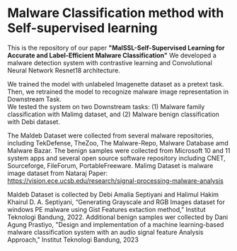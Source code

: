 # Malware Classification method with Self-supervised learning

This is the repository of our paper **"MalSSL-Self-Supervised Learning for Accurate and Label-Efficient Malware Classification"**
We developed a malware detection system with contrastive learning and Convolutional Neural Network Resnet18 architecture. 

We trained the model with unlabeled Imagenette dataset as a pretext task. 
Then, we retrained the model to recognize malware image representation in Downstream Task.  
We tested the system on two Downstream tasks: 
(1) Malware family classification with Malimg dataset, and 
(2) Malware benign classification with Debi dataset. 

The Maldeb Dataset were collected from several malware repositories, including TekDefense, TheZoo, The Malware-Repo, Malware Database amd Malware Bazar. The benign samples were collected from Microsoft 10 and 11 system apps and several open source software repository including CNET, Sourceforge, FileForum, PortableFreeware.
Malimg Dataset is malware image dataset from Nataraj Paper:
https://vision.ece.ucsb.edu/research/signal-processing-malware-analysis

Maldeb Dataset is collected by Debi Amalia Septiyani and Halimul Hakim Khairul
D. A. Septiyani, “Generating Grayscale and RGB Images dataset for windows PE malware using Gist Features extaction method,” Institut Teknologi Bandung, 2022.
Additional benign samples wer collected by Dani Agung Prastiyo, "Design and implementation of a machine learning-based malware classification system with an audio signal feature Analysis Approach," Institut Teknologi Bandung, 2023
